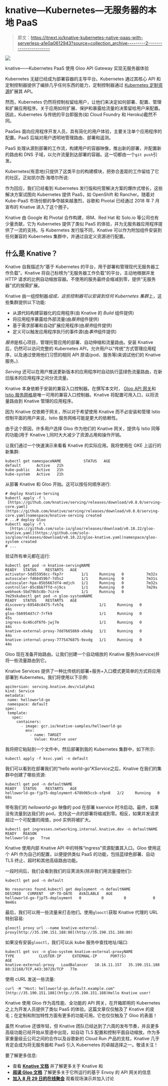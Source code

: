 # knative—Kubernetes—无服务器的本地 PaaS

> 原文：<https://itnext.io/knative-kubernetes-native-paas-with-serverless-a1e0a0612943?source=collection_archive---------2----------------------->

![](img/213d00952c46cb1237d2b2a05ae4bebc.png)

knative——Kubernetes PaaS 使用 Gloo API Gateway 实现无服务器体验

Kubernetes 无疑已经成为部署容器的主导平台。Kubernetes 通过其核心 API 和定制控制器提供了编排几乎任何东西的能力，定制控制器通过 [Kubernetes 定制资源](https://kubernetes.io/docs/concepts/extend-kubernetes/api-extension/custom-resources/)扩展其 API。

然而，Kubernetes 仍然将控制权留给用户，让他们来决定如何部署、配置、管理和扩展应用程序。关于应用如何扩展、保护和暴露给流量的决策留给用户来配置。因此，Kubernetes 与传统的平台即服务(如 Cloud Foundry 和 Heroku)截然不同。

PaaSes 面向应用程序开发人员，具有简化的用户体验，主要关注单个应用程序的配置。PaaS 后端对用户透明地管理路由、部署和遥测。

PaaS 处理从源到部署的工作流，构建用户的容器映像，推出新的部署，并配置新的路由和 DNS 子域，以允许流量到达部署的容器。这一切都由一个`git push`引发。

Kubernetes(有意地)只提供了这类平台的构建模块，把弥合差距的工作留给了它的社区。正如凯尔西·海塔尔所说:

作为回应，我们已经看到 Kubernetes 发行版和托管解决方案的爆炸式增长，这些解决方案试图向 Kubernetes 提供 PaaS，如 OpenShift 和 Rancher。随着对 Kube-PaaS 市场份额的争夺越来越激烈，谷歌和 Pivotal 已经通过 2018 年 7 月宣布的 Knative 进入了这个圈子。

Knative 由 Google 和 Pivotal 合作构建，IBM、Red Hat 和 Solo.io 等公司也有少量贡献，它为 Kubernetes 提供了类似 PaaS 的体验，并为无服务器应用程序提供了一流的支持。与 Kubernetes 发行版不同，Knative 可以作为附加组件安装到任何兼容的 Kubernetes 集群中，并通过自定义资源进行配置。

## 什么是 Knative？

Knative 自我描述为“基于 Kubernetes 的平台，用于部署和管理现代无服务器工作负载”。Knative 将自己标榜为“无服务器工作负载”的平台，主动地根据并发 HTTP 请求的比例自动缩放容器。不使用的服务最终会缩减到零，提供“无服务器”式的按需扩展。

Knative 由一组控制器*组成，这些控制器可以安装到任何 Kubernetes 集群*上，这些集群提供以下功能:

*   从源代码构建容器化的应用程序(由 Knative 的 *Build* 组件提供)
*   将应用程序暴露给外部流量(由*服务*组件提供)
*   基于需求部署和自动扩展应用程序(由*服务*组件提供)
*   定义可以触发应用程序执行的事件源(由*事件*组件提供)

*服务*是核心项目，管理托管应用的部署、自动伸缩和流量路由。安装 Knative 后，仍然可以访问完整的 Kubernetes API，允许用户以“传统”方式管理应用程序，以及通过使用他们习惯的相同 API 原语(pod、服务等)来调试他们的 Knative 服务。).

*Serving* 还可以在用户推送更新版本的应用程序时自动执行蓝绿色流量路由，在新旧版本的应用程序之间分流流量。

Knative 本身依赖于安装的兼容入口控制器。在撰写本文时， [Gloo API 网关](https://gloo.solo.io)和 [Istio 服务网格](https://istio.io)是唯一可用的兼容入口控制器。Knative 将配置可用入口，以将流量路由到 Knative 管理的应用程序。

因为 Knative 仅依赖于网关，所以对于希望使用 Knative 而不必安装和管理 Istio 控制平面的用户来说，Istio 服务网格可能是更大的依赖性。

由于这个原因，许多用户选择 Gloo 作为他们的 Knative 网关，提供与 Istio 同等的功能(用于 Knative ),同时大大减少了资源占用和操作开销。

让我们通过一个快速演示来看看 Knative 的实际应用。我将使用在 GKE 上运行的新集群:

```
kubectl get namespaceNAME          STATUS   AGE
default       Active   21h
kube-public   Active   21h
kube-system   Active   21h
```

从部署 Knative 和 Gloo 开始。这可以按任何顺序进行:

```
# deploy Knative-Serving
kubectl apply -f \
 [https://github.com/knative/serving/releases/download/v0.8.0/serving-core.yaml](https://github.com/knative/serving/releases/download/v0.8.0/serving-core.yaml)namespace/knative-serving created
# ...# deploy Gloo
kubectl apply -f \
  [https://github.com/solo-io/gloo/releases/download/v0.18.22/gloo-knative.yaml](https://github.com/solo-io/gloo/releases/download/v0.18.22/gloo-knative.yaml)namespace/gloo-system created
# ...
```

验证所有单元都在运行:

```
kubectl get pod -n knative-servingNAME                              READY   STATUS    RESTARTS   AGE
activator-5dd55958cc-fkp7r        1/1     Running   0          7m32s
autoscaler-fd66459b7-7d5s2        1/1     Running   0          7m31s
autoscaler-hpa-85b5667df4-mdjch   1/1     Running   0          7m32s
controller-85c8bb7ffd-nj9cs       1/1     Running   0          7m29s
webhook-5bd79b5c8b-7czrm          1/1     Running   0          7m29skubectl get pod -n gloo-systemNAME                                      READY   STATUS    RESTARTS   AGE
discovery-69548c8475-fvh7q                1/1     Running   0          44s
gloo-5b6954d7c7-7rfk9                     1/1     Running   0          45s
ingress-6c46cdf6f6-jwj7m                  1/1     Running   0          44s
knative-external-proxy-7dd7665869-x9xkg   1/1     Running   0          44s
knative-internal-proxy-7775476875-9xvdg   1/1     Running   0          44s
```

Gloo 现在准备开始路由。让我们创建一个自动缩放的 Knative 服务(kservice)并将一些流量路由到它。

Knative Services 提供了一种比传统的部署+服务+入口模式更简单的方式将应用部署到 Kubernetes。我们将使用以下示例:

```
apiVersion: serving.knative.dev/v1alpha1
kind: Service
metadata:
 name: helloworld-go
 namespace: default
spec:
 template:
   spec:
     containers:
       - image: gcr.io/knative-samples/helloworld-go
         env:
           - name: TARGET
             Value: Knative user
```

我将把它粘贴到一个文件中，然后部署到我的 Kubernetes 集群中，如下所示:

```
kubectl apply -f ksvc.yaml -n default
```

我们可以看到在部署我们的“hello world-go”*KService*之后，Knative 在我们的集群中创建了哪些资源:

```
kubectl get pod -n defaultNAME                                              READY   STATUS    RESTARTS   AGE
helloworld-go-fjp75-deployment-678b965ccb-sfpn8   2/2     Running   0          68s
```

带有我们的 *helloworld-go* 映像的 pod 在部署 kservice 时冷启动。最终，如果没有流量到达我们的 pod，支持这一点的部署将缩减到零。相反，如果并发请求超过一个可配置的阈值，pod 实例将被扩大。

```
kubectl get ingresses.networking.internal.knative.dev -n defaultNAME            READY   REASON
helloworld-go   True
```

Knative 使用内部 Knative API 中的特殊“ingress”资源配置其入口。Gloo 使用这个 API 作为自己的配置，以便提供类似 PaaS 的功能，包括蓝绿色部署、自动 TLS 终止、超时和其他高级路由功能。

一段时间后，我们会看到我们的豆荚消失(除非我们用流量撞他们):

```
kubectl get pod -n default           

No resources found.kubectl get deployment -n defaultNAME                             DESIRED   CURRENT   UP-TO-DATE   AVAILABLE   AGE
helloworld-go-fjp75-deployment   0         0         0            0           9m46s
```

最后，我们可以用一些流量来打击他们。使用`glooctl`获取 Knative 代理的 URL 特别容易:

```
glooctl proxy url --name knative-external-proxy[http://35.190.151.188:80](http://35.190.151.188:80)
```

如果没有安装`glooctl`，我们可以从 kube 服务中查找地址/端口:

```
kubectl get svc -n gloo-system knative-external-proxyNAME                     TYPE           CLUSTER-IP     EXTERNAL-IP      PORT(S)                      AGE
knative-external-proxy   LoadBalancer   10.16.11.157   35.190.151.188   80:32168/TCP,443:30729/TCP   77m
```

使用 cURL 发送一些流量:

```
curl -H "Host: helloworld-go.default.example.com" [http://35.190.151.188](http://35.190.151.188)Hello Knative user!
```

Knative 使用 Gloo 作为高性能、全功能的 API 网关，在开箱即用的 Kubernetes 之上为开发人员提供了类似 PaaS 的体验。这篇文章仅仅触及了 Knative 的皮毛；在定制和附加特性方面有更多的功能可用。它也仅仅触及了 Gloo 的表面！

虽然 Knative 还很年轻，但 Knative 团队已经达到了六周的发布节奏，并且更多高级功能已经开始从管道中出现，如自动 TLS 配置和控制平面自动缩放。作为多家重量级云公司之间的合作以及谷歌新的 Cloud Run 产品的支柱，Knative 几乎肯定会成为将无服务器和 PaaS 引入 Kubernetes 的卓越选择之一。敬请关注！

要了解更多信息:

*   查看 [**Knative 文档**](https://knative.dev/docs/) 并了解更多关于 Knative 和
*   [**阅读 Gloo 文档**](https://gloo.solo.io) 了解更多关于它所运行的基于 Envoy 的 API 网关的信息
*   [**加入 8 月 29 日的在线聚会**](https://www.meetup.com/Solo-io-Online-Meetup/events/263828132/) 观看现场演示并加入讨论